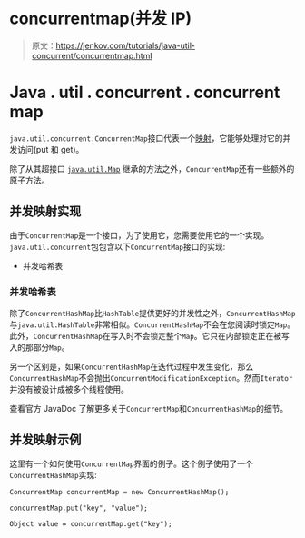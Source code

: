 # concurrentmap(并发 IP)

> 原文：<https://jenkov.com/tutorials/java-util-concurrent/concurrentmap.html>

# Java . util . concurrent . concurrent map

`java.util.concurrent.ConcurrentMap`接口代表一个[映射](/java-collections/map.html)，它能够处理对它的并发访问(put 和 get)。

除了从其超接口 [`java.util.Map`](/java-collections/map.html) 继承的方法之外，`ConcurrentMap`还有一些额外的原子方法。

## 并发映射实现

由于`ConcurrentMap`是一个接口，为了使用它，您需要使用它的一个实现。`java.util.concurrent`包包含以下`ConcurrentMap`接口的实现:

*   并发哈希表

### 并发哈希表

除了`ConcurrentHashMap`比`HashTable`提供更好的并发性之外，`ConcurrentHashMap`与`java.util.HashTable`非常相似。`ConcurrentHashMap`不会在您阅读时锁定`Map`。此外，`ConcurrentHashMap`在写入时不会锁定整个`Map`。它只在内部锁定正在被写入的那部分`Map`。

另一个区别是，如果`ConcurrentHashMap`在迭代过程中发生变化，那么`ConcurrentHashMap`不会抛出`ConcurrentModificationException`。然而`Iterator`并没有被设计成被多个线程使用。

查看官方 JavaDoc 了解更多关于`ConcurrentMap`和`ConcurrentHashMap`的细节。

## 并发映射示例

这里有一个如何使用`ConcurrentMap`界面的例子。这个例子使用了一个`ConcurrentHashMap`实现:

```
ConcurrentMap concurrentMap = new ConcurrentHashMap();

concurrentMap.put("key", "value");

Object value = concurrentMap.get("key");

```